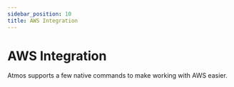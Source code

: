 ```yaml
---
sidebar_position: 10
title: AWS Integration
---
```


# AWS Integration

Atmos supports a few native commands to make working with AWS easier.
